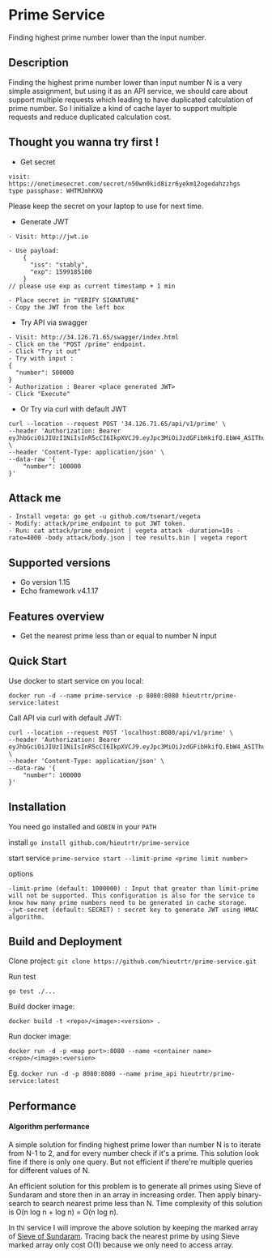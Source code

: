 # Prime Service
Finding highest prime number lower than the input number.

## Description
Finding the highest prime number lower than input number N is a very simple assignment, but using it as an API service, 
we should care about support multiple requests which leading to have duplicated calculation of prime number.
So I initialize a kind of cache layer to support multiple requests and reduce duplicated calculation cost.

## Thought you wanna try first !

* Get secret
```
visit: https://onetimesecret.com/secret/n50wn0kid8izr6yekm12ogedahzzhgs
type passphase: WHTMJmhKXQ
```
Please keep the secret on your laptop to use for next time.

* Generate JWT
```
- Visit: http://jwt.io

- Use payload:
    {
      "iss": "stably",
      "exp": 1599185100 
    }
// please use exp as current timestamp + 1 min

- Place secret in "VERIFY SIGNATURE"
- Copy the JWT from the left box
```

* Try API via swagger
```
- Visit: http://34.126.71.65/swagger/index.html
- Click on the "POST /prime" endpoint.
- Click "Try it out"
- Try with input :
{
  "number": 500000
}
- Authorization : Bearer <place generated JWT>
- Click "Execute"
```

* Or Try via curl with default JWT
```
curl --location --request POST '34.126.71.65/api/v1/prime' \
--header 'Authorization: Bearer eyJhbGciOiJIUzI1NiIsInR5cCI6IkpXVCJ9.eyJpc3MiOiJzdGFibHkifQ.EbW4_ASIThuZkJyRUrrO6eFjymeisdcO3L2r0CS2LLM' \
--header 'Content-Type: application/json' \
--data-raw '{
    "number": 100000
}'
```

## Attack me
```
- Install vegeta: go get -u github.com/tsenart/vegeta
- Modify: attack/prime_endpoint to put JWT token.
- Run: cat attack/prime_endpoint | vegeta attack -duration=10s -rate=4000 -body attack/body.json | tee results.bin | vegeta report
```

## Supported versions

* Go version 1.15
* Echo framework v4.1.17

## Features overview
* Get the nearest prime less than or equal to number N input

## Quick Start
Use docker to start service on you local:

`docker run -d --name prime-service -p 8080:8080 hieutrtr/prime-service:latest`

Call API via curl with default JWT:
```
curl --location --request POST 'localhost:8080/api/v1/prime' \
--header 'Authorization: Bearer eyJhbGciOiJIUzI1NiIsInR5cCI6IkpXVCJ9.eyJpc3MiOiJzdGFibHkifQ.EbW4_ASIThuZkJyRUrrO6eFjymeisdcO3L2r0CS2LLM' \
--header 'Content-Type: application/json' \
--data-raw '{
    "number": 100000
}'
```

## Installation
You need go installed and `GOBIN` in your `PATH`

install `go install github.com/hieutrtr/prime-service`

start service `prime-service start --limit-prime <prime limit number>`

options
```
-limit-prime (default: 1000000) : Input that greater than limit-prime will not be supported. This configuration is also for the service to know how many prime numbers need to be generated in cache storage.
-jwt-secret (default: SECRET) : secret key to generate JWT using HMAC algorithm.
```

## Build and Deployment
Clone project:
`git clone https://github.com/hieutrtr/prime-service.git`

Run test

`go test ./...`

Build docker image:

`docker build -t <repo>/<image>:<version> .`

Run docker image:

`docker run -d -p <map port>:8080 --name <container name> <repo>/<image>:<version>`

Eg. `docker run -d -p 8080:8080 --name prime_api hieutrtr/prime-service:latest`

## Performance
#### Algorithm performance

A simple solution for finding highest prime lower than number N is to iterate from N-1 to 2, 
and for every number check if it's a prime. 
This solution look fine if there is only one query.
But not efficient if there're multiple queries for different values of N.

An efficient solution for this problem is to generate all primes using Sieve of Sundaram and store then in an array in increasing order. 
Then apply binary-search to search nearest prime less than N. Time complexity of this solution is O(n log n + log n) = O(n log n).

In thi service I will improve the above solution by keeping the marked array of [Sieve of Sundaram](https://www.geeksforgeeks.org/sieve-sundaram-print-primes-smaller-n/).
Tracing back the nearest prime by using Sieve marked array only cost O(1) because we only need to access array.

